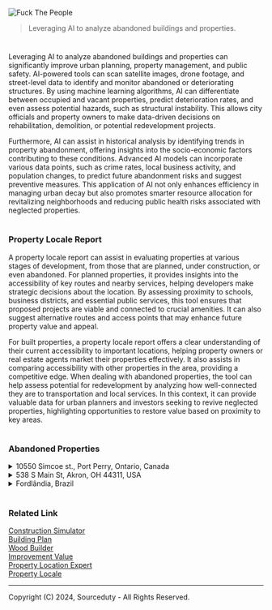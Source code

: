 ![Fuck The People](https://github.com/user-attachments/assets/e427d07a-b423-4f57-b3f7-4ab88089e54f)

> Leveraging AI to analyze abandoned buildings and properties.

#

Leveraging AI to analyze abandoned buildings and properties can significantly improve urban planning, property management, and public safety. AI-powered tools can scan satellite images, drone footage, and street-level data to identify and monitor abandoned or deteriorating structures. By using machine learning algorithms, AI can differentiate between occupied and vacant properties, predict deterioration rates, and even assess potential hazards, such as structural instability. This allows city officials and property owners to make data-driven decisions on rehabilitation, demolition, or potential redevelopment projects.

Furthermore, AI can assist in historical analysis by identifying trends in property abandonment, offering insights into the socio-economic factors contributing to these conditions. Advanced AI models can incorporate various data points, such as crime rates, local business activity, and population changes, to predict future abandonment risks and suggest preventive measures. This application of AI not only enhances efficiency in managing urban decay but also promotes smarter resource allocation for revitalizing neighborhoods and reducing public health risks associated with neglected properties.

#
### Property Locale Report

A property locale report can assist in evaluating properties at various stages of development, from those that are planned, under construction, or even abandoned. For planned properties, it provides insights into the accessibility of key routes and nearby services, helping developers make strategic decisions about the location. By assessing proximity to schools, business districts, and essential public services, this tool ensures that proposed projects are viable and connected to crucial amenities. It can also suggest alternative routes and access points that may enhance future property value and appeal.

For built properties, a property locale report offers a clear understanding of their current accessibility to important locations, helping property owners or real estate agents market their properties effectively. It also assists in comparing accessibility with other properties in the area, providing a competitive edge. When dealing with abandoned properties, the tool can help assess potential for redevelopment by analyzing how well-connected they are to transportation and local services. In this context, it can provide valuable data for urban planners and investors seeking to revive neglected properties, highlighting opportunities to restore value based on proximity to key areas.

#
### Abandoned Properties

<details><summary>10550 Simcoe st., Port Perry, Ontario, Canada</summary>
<br>

![Abandoned Gas Station](https://github.com/sourceduty/Abandoned_Locations/assets/123030236/ed53f603-efb5-47df-b208-4ff1d6f09fd0)

10550 Simcoe st., Port Perry, Ontario, Canada

```
1. Convenience Store with Gas Station:
   
   - Revitalize the existing structure into a modern convenience store.
   - Add fuel pumps to cater to travelers and locals.
   - Offer a variety of snacks, beverages, and essential items.
   - Include services such as an ATM, lottery tickets, and a small seating area.

2. Community Center:
   
   - Develop a multi-purpose community center.
   - Provide spaces for local events, meetings, and recreational activities.
   - Include a gymnasium, classrooms, and a community kitchen.
   - Offer programs for all age groups, from children to seniors.

3. Cafe or Small Restaurant:
   
   - Open a cozy cafe or a small family restaurant.
   - Use the scenic surroundings to create an inviting outdoor seating area.
   - Serve locally sourced food and beverages.
   - Host events like live music, trivia nights, and community gatherings.

4. Retail Shop:
   
   - Establish a specialty retail shop, such as a local produce market or crafts store.
   - Focus on selling unique, locally made products.
   - Create a space for workshops and demonstrations.
   - Collaborate with local artisans and farmers.

5. Service Station:
    
   - Convert the site into a service station offering car repairs, tire services, and other automotive needs.
   - Include a waiting area with refreshments and Wi-Fi for customers.
   - Offer additional services like car wash and detailing.
   - Provide environmentally friendly options such as recycling oil and batteries.

6. Eco-Friendly Park and Rest Area:
    
   - Transform the space into a small park or rest area with eco-friendly features.
   - Install solar panels and EV charging stations.
   - Landscape with native plants and trees to promote local wildlife.
   - Include picnic areas, walking trails, and informative displays about sustainability.

7. Mixed-Use Development:
    
   - Develop a mixed-use space combining residential units with commercial areas.
   - Design apartments or townhouses with modern amenities.
   - Include commercial spaces for small offices, shops, or cafes on the ground floor.
   - Create a vibrant community hub with shared spaces like gardens and recreational areas.

Steps to Consider Before Development:

   - Conduct a community survey to understand the needs and preferences of local residents.
   - Analyze market demand to ensure the viability of the chosen project.
   - Consult with local authorities for zoning regulations and permits.
   - Develop a detailed business plan and secure necessary funding.
   - Plan for sustainable development practices to minimize environmental impact.
```

#
### Property Locale

Proximity to Key Amenities

Port Perry is a small yet well-serviced community. The property is close to several key amenities. The nearest schools, such as Port Perry High School and R.H. Cornish Public School, are within a 5-10 minute drive, making it convenient for families. Additionally, the Port Perry Hospital is located just a short drive away, ensuring access to healthcare services. For shopping, the Port Perry downtown area, which includes grocery stores, banks, restaurants, and other services, is around 5-10 minutes by car from the property.

Access to Major Highways and Transportation Routes

Simcoe Street is a major road that runs through Port Perry, providing easy access to local and regional routes. The property is about 25 minutes from Highway 407, which connects to the Greater Toronto Area (GTA). Highway 7/12 is also nearby, offering routes to nearby towns like Uxbridge and Whitby. Public transportation options in Port Perry are somewhat limited, so personal vehicle use is the primary mode of travel.

Distance to the City Center or Neighboring Towns

The property is located just south of the core downtown area of Port Perry, around a 5-10 minute drive. Port Perry itself is about a 30-40 minute drive from major urban centers such as Whitby, Oshawa, and Ajax, offering additional amenities, shopping malls, and employment opportunities. The distance to downtown Toronto is roughly 75 km, or around an hour’s drive depending on traffic.

Nearby Recreational Areas or Parks

Port Perry is known for its natural beauty and outdoor recreational opportunities. The property is close to Lake Scugog, offering easy access to waterfront parks, boating, and fishing activities. The surrounding areas also include numerous hiking trails and conservation areas, such as the Nonquon Provincial Wildlife Area, which is ideal for outdoor enthusiasts. Scugog Island and various other parks and green spaces make it a great location for recreational activities.

Overall Summary

10550 Simcoe St. is well-positioned in Port Perry, offering convenient access to essential amenities, highways, and recreational areas. It's ideal for those who prefer a balance between small-town living and accessibility to larger urban centers. Families, in particular, will benefit from nearby schools and healthcare facilities, while outdoor lovers will appreciate the proximity to Lake Scugog and various parks.

<br>
</details>
<details><summary>538 S Main St, Akron, OH 44311, USA</summary>
<br>

![538 S Main St, Akron, OH 44311, USA](https://github.com/sourceduty/Abandoned_Locations/assets/123030236/673377db-e875-4c8c-81ef-614cec992acc)

Deciding what to build to replace an abandoned building involves considering the needs and preferences of the local community, as well as broader urban development goals.

```
Here are some potential options for 538 S Main St, Akron, Ohio:

1. Community Center: A space for local residents to gather, host events, and participate in various programs. This can include a gym, meeting rooms, and spaces for classes or workshops.

2. Mixed-Use Development: Combining residential, commercial, and office spaces can attract a variety of people and businesses, fostering a vibrant neighborhood.

3. Affordable Housing: Addressing housing shortages and providing affordable living options can greatly benefit the community.

4. Green Space or Park: Creating a public park or green space can improve the quality of life, provide recreational opportunities, and enhance the urban environment.

5. Retail and Dining Hub: Developing a space with shops, cafes, and restaurants can stimulate local economy and create a lively social environment.

6. Educational Facility: A school, library, or learning center can serve the community by providing educational resources and opportunities.

7. Health and Wellness Center: A facility offering medical services, fitness classes, and wellness programs can promote health in the community.

8. Cultural or Arts Center: A venue for arts, culture, and performances can enrich the community’s cultural life and attract visitors.

To determine the best option, it would be helpful to:
- Conduct surveys and hold community meetings to gather input from local residents.
- Assess the current and future needs of the area.
- Consider the economic feasibility and potential funding sources.
- Collaborate with city planners, local businesses, and community organizations.
```

Engaging with stakeholders and considering these factors will help ensure that the new development meets the needs and aspirations of the Akron community.

#
### Property Locale

The property at 538 S Main St, Akron, OH 44311 is located conveniently close to downtown Akron, with the city center just 0.6 miles away. This makes it easily accessible either by a short drive or a 10-15 minute walk. Downtown Akron offers a variety of restaurants, businesses, and entertainment venues, making the location ideal for those who enjoy city amenities.

Public transportation is another strong point for this property. The METRO RTA bus service, which covers Akron and Summit County, operates nearby, with bus stops located within 0.2 to 0.5 miles. This makes it easy for residents to access public transportation and commute throughout the city without relying heavily on a car.

For families or individuals concerned with educational institutions, there are several schools within close proximity. The nearest elementary and high schools are about 1.5 to 2 miles away. Furthermore, the property is just 0.5 miles from the University of Akron, making it an excellent choice for students, faculty, or anyone involved with the university.

In terms of recreational options, Lock 3 Park, a popular downtown Akron venue for concerts and events, is just 0.7 miles from the property. Additionally, Summit Lake Park, located about 2 miles away, offers outdoor activities such as trails and lake recreation, perfect for anyone seeking nature and leisure.

When it comes to shopping, residents will find grocery stores like Acme Fresh Market about 1.5 miles away. For larger retail needs, Chapel Hill Mall is located approximately 5 to 6 miles from the property. Downtown Akron also features a number of smaller shops and businesses within 0.5 to 1 mile, providing plenty of convenience for everyday shopping.

Healthcare services are easily accessible as well, with Akron General Hospital, part of the Cleveland Clinic network, just 1.5 miles from the property. Several urgent care centers and smaller clinics are also available within a 1 to 2 mile radius, ensuring quick access to medical care.

For those who travel frequently or need access to major roads, the property’s proximity to I-77, located about 1 mile away, provides easy access to highways connecting Akron with nearby cities such as Cleveland and Canton. This is ideal for commuters or anyone traveling regionally.

In summary, 538 S Main St, Akron, OH 44311 is well-positioned in terms of accessibility and proximity to essential services and amenities, including downtown, schools, parks, shopping, healthcare, and major roadways. This makes it a versatile location suited for a variety of lifestyle needs.

<br>
</details>
<details><summary>Fordlândia, Brazil</summary>
<br>

![Fordlândia, Brazil](https://github.com/sourceduty/Abandoned_Locations/assets/123030236/1373dcb0-790a-43ab-9801-01c34dc2b2a9)

Replacing the abandoned property of Fordlândia in Aveiro, State of Pará, Brazil, requires careful consideration of various factors including economic viability, environmental impact, and community benefits.

```
Here are a few suggestions:

1. Eco-tourism Resort:

   - Utilize the unique historical background and the natural surroundings to develop an eco-tourism destination.
   - Activities can include guided tours of the old rubber plantations, bird watching, river tours, and educational programs about the Amazon rainforest.

2. Research and Educational Center:

   - Establish a research center focused on tropical agriculture, sustainable forestry, and biodiversity.
   - Collaborate with universities and research institutions worldwide for programs and studies.

3. Agroforestry Project:

   - Implement an agroforestry system that combines agriculture and forestry to create sustainable land-use practices.
   - Focus on crops like rubber, cocoa, coffee, and native fruits, integrating them with the preservation of native forest areas.

4. Community Development Hub:

   - Develop the area into a community center that includes housing, healthcare, and educational facilities for the local population.
   - Promote sustainable livelihoods through vocational training and small-scale enterprises.

5. Renewable Energy Plant:

   - Utilize the land for a renewable energy project, such as a solar or bioenergy plant.
   - Support the local community with job creation and sustainable energy solutions.

6. Cultural Heritage Site:

   - Preserve the historical buildings and structures, turning Fordlândia into a cultural heritage site.
   - Develop museums, cultural centers, and art spaces to attract tourists and educate people about the region's history.

7. Wildlife Sanctuary:

   - Convert the area into a wildlife sanctuary to protect local flora and fauna.
   - Create programs for conservation, research, and ecotourism to support sustainable development.
```

Each of these options has the potential to bring significant benefits to the region while respecting the historical and environmental context of Fordlândia. Engaging with local stakeholders and experts will be crucial in deciding the most appropriate and sustainable use of the property.

#
### Property Locale

Proximity to Major Cities and Transport Routes:

Fordlândia is a remote settlement located along the Tapajós River in the Amazon region of Brazil. The nearest major city is Santarém, which is about 300 kilometers north of Fordlândia. Access to the area is primarily by river, as there are no major highways leading directly to the settlement. The Tapajós River serves as the primary transportation route for both goods and people, with boats being the most common means of transport. Flights are available to Santarém from larger Brazilian cities like Belém and Manaus, but from Santarém, reaching Fordlândia requires either a boat trip of several hours or a journey through challenging terrain. Given its isolated location, Fordlândia is not easily accessible via road networks, making river travel essential.

Distance to Key Services like Schools, Hospitals, and Other Public Services:

Fordlândia has very limited infrastructure, and access to essential services such as healthcare, education, and retail is minimal within the settlement itself. For advanced healthcare services, the closest hospitals are located in Santarém, which requires a lengthy boat trip. Basic healthcare might be available locally, but it is often rudimentary, with complex medical services being far away. Similarly, educational services in the area are limited, with only small local schools catering to basic education levels. For higher education and specialized training, residents typically need to travel to Santarém or other cities.

Local Economic Activities and Potential for Investment:

While Fordlândia’s initial purpose was as a rubber plantation, that industry has long since collapsed, and the area is now primarily a historical site. The local economy relies on small-scale agriculture, fishing, and subsistence farming. There is a growing interest in eco-tourism and historical tourism due to the unique history of Fordlândia, with some visitors interested in seeing the remnants of Henry Ford’s failed industrial project. However, any investment in the area would need to consider the logistical challenges, as the lack of infrastructure and remote location present significant barriers to development. Eco-tourism and cultural heritage projects might offer some opportunities for sustainable investment.

Other Relevant Information:

Fordlândia is an isolated and quiet community, offering a stark contrast to urban life. The settlement is surrounded by the Amazon rainforest, which adds to its ecological significance. The natural environment is rich with biodiversity, making it an area of interest for conservation efforts. However, due to its remoteness, anyone considering living, visiting, or investing in the area would need to be prepared for limited access to modern conveniences and services. Its historical importance, combined with the scenic location along the Tapajós River, makes Fordlândia a curious mix of historical intrigue and natural beauty, but it remains disconnected from major economic and social hubs.

<br>
</details>

#
### Related Link

[Construction Simulator](https://chat.openai.com/g/g-HJGQpAmKa-construction-simulator)
<br>
[Building Plan](https://chat.openai.com/g/g-csXtuEdzH-building-plan)
<br>
[Wood Builder](https://chat.openai.com/g/g-EFy1XUX9P-wood-builder)
<br>
[Improvement Value](https://github.com/sourceduty/Improvement_Value)
<br>
[Property Location Expert](https://github.com/sourceduty/Property_Location_Expert)
<br>
[Property Locale](https://github.com/sourceduty/Property_Locale)

***
Copyright (C) 2024, Sourceduty - All Rights Reserved.
